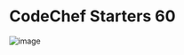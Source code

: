 # CodeChef Starters 60
![image](https://cdn.codechef.com/download/small-banner/START60/1664286058.jpg)
